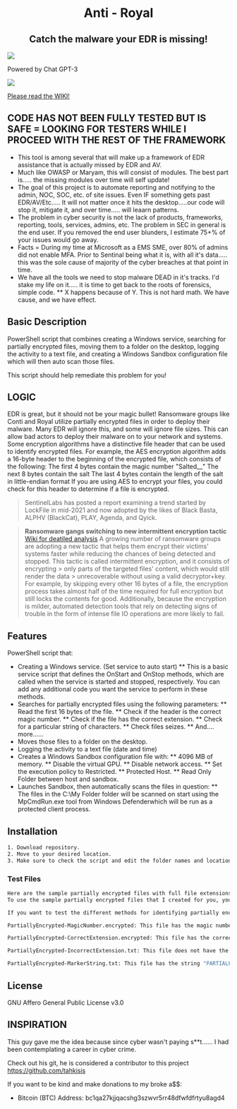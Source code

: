 # <div align="center">Anti - Royal</div>
## <div align="center">Catch the malware your EDR is missing!</div>

![](https://github.com/shadowdevnotreal/anti_Royal/blob/main/Images/antiroyal.jpg)


Powered by Chat GPT-3

![](https://github.com/shadowdevnotreal/anti_Royal/blob/main/Images/chat%20GPT3.png)

[Please read the WIKI!](https://github.com/shadowdevnotreal/anti_Royal/wiki)
## CODE HAS NOT BEEN FULLY TESTED BUT IS SAFE = LOOKING FOR TESTERS WHILE I PROCEED WITH THE REST OF THE FRAMEWORK ##
* This tool is among several that will make up a framework of EDR assistance that is actually missed by EDR and AV.
* Much like OWASP or Maryam, this will consist of modules. The best part is..... the missing modules over time will self update!
* The goal of this project is to automate reporting and notifying to the admin, NOC, SOC, etc. of site issues. Even IF something gets past EDR/AV/Etc..... It will not matter once it hits the desktop.....our code will stop it, mitigate it, and over time..... will leaarn patterns.
* The problem in cyber security is not the lack of products, frameworks, reporting, tools, services, admins, etc. The problem in SEC in general is the end user. If you removed the end user blunders, I estimate 75+% of your issues would go away.
* Facts = During my time at Microsoft as a EMS SME, over 80% of admins did not enable MFA. Prior to Sentinal being what it is, with all it's data..... this was the sole cause of majority of the cyber breaches at that point in time.
* We have all the tools we need to stop malware DEAD in it's tracks. I'd stake my life on it..... it is time to get back to the roots of forensics, simple code.
** X happens because of Y. This is not hard math. We have cause, and we have effect.

## Basic Description
PowerShell script that combines creating a Windows service, searching for partially encrypted files, moving them to a folder on the desktop, logging the activity to a text file, and creating a Windows Sandbox configuration file which will then auto scan those files.

This script should help remediate this problem for you!

## LOGIC
EDR is great, but it should not be your magic bullet!
Ransomware groups like Conti and Royal utilize partially encrypted files in order to deploy their malware.
Many EDR will ignore this, and some will ignore file sizes.
This can allow bad actors to deploy their malware on to your network and systems.
Some encryption algorithms have a distinctive file header that can be used to identify encrypted files. For example, the AES encryption algorithm adds a 16-byte header to the beginning of the encrypted file, which consists of the following:
The first 4 bytes contain the magic number "Salted__"
The next 8 bytes contain the salt
The last 4 bytes contain the length of the salt in little-endian format
If you are using AES to encrypt your files, you could check for this header to determine if a file is encrypted.

> SentinelLabs has posted a report examining a trend started by LockFile in mid-2021 and now adopted by the likes of Black Basta, ALPHV (BlackCat), PLAY, Agenda, and Qyick.

> **Ransomware gangs switching to new intermittent encryption tactic**
[Wiki for deatiled analysis](https://github.com/shadowdevnotreal/anti_Royal/wiki)
A growing number of ransomware groups are adopting a new tactic that helps them encrypt their victims' systems faster while reducing the chances of being detected and stopped.
> This tactic is called intermittent encryption, and it consists of encrypting > only parts of the targeted files' content, which would still render the data > unrecoverable without using a valid decryptor+key.
> For example, by skipping every other 16 bytes of a file, the encryption process takes almost half of the time required for full encryption but still locks the contents for good.
> Additionally, because the encryption is milder, automated detection tools that rely on detecting signs of trouble in the form of intense file IO operations are more likely to fail.

## Features
PowerShell script that:
* Creating a Windows service. (Set service to auto start)
** This is a basic service script that defines the OnStart and OnStop methods, which are called when the service is started and stopped, respectively. You can add any additional code you want the service to perform in these methods.
* Searches for partially encrypted files using the following parameters:
** Read the first 16 bytes of the file.
** Check if the header is the correct magic number.
** Check if the file has the correct extension.
** Check for a particular string of characters.
** Check files seizes.
** And.... more......
* Moves those files to a folder on the desktop.
* Logging the activity to a text file (date and time)
* Creates a Windows Sandbox configuration file with:
** 4096 MB of memory.
** Disable the virtual GPU.
** Disable network access.
** Set the execution policy to Restricted.
** Protected Host.
** Read Only Folder between host and sandbox.
* Launches Sandbox, then automatically scans the files in question:
** The files in the C:\My Folder folder will be scanned on start using the MpCmdRun.exe tool from Windows Defenderwhich will be run as a protected client process.


## Installation

```sh
1. Download repository.
2. Move to your desired location.
3. Make sure to check the script and edit the folder names and locations. By default it wants to install on your desktop.
```

### Test Files
```sh
Here are the sample partially encrypted files with full file extensions:
To use the sample partially encrypted files that I created for you, you can copy them to the $directory specified in the script (e.g. C:\MyFiles) and then run the script. The script will search for partially encrypted files in the specified directory and move any that it finds to the My Folder directory on the desktop.

If you want to test the different methods for identifying partially encrypted files, you can rename the files to change their extension or modify their contents to match the criteria used by each method. For example, you could rename the file with the magic number header to have a different extension (e.g. .txt) or you could add the string "PARTIALLY ENCRYPTED" to the file with the correct extension.

PartiallyEncrypted-MagicNumber.encrypted: This file has the magic number header ("Salted__") and the correct file extension, so it will not be identified as a partially encrypted file using the first method.

PartiallyEncrypted-CorrectExtension.encrypted: This file has the correct file extension, but it does not have the magic number header, so it will be identified as a partially encrypted file using the first method.

PartiallyEncrypted-IncorrectExtension.txt: This file does not have the correct file extension, so it will be identified as a partially encrypted file using the second method.

PartiallyEncrypted-MarkerString.txt: This file has the string "PARTIALLY ENCRYPTED" in its contents, so it will be identified as a partially encrypted file using the third method.
```

## License
GNU Affero General Public License v3.0

## INSPIRATION
This guy gave me the idea because since cyber wasn't paying s**t...... I had been contemplating a career in cyber crime.

Check out his git, he is considered a contributor to this project
https://github.com/tahkisis

If you want to be kind and make donations to my broke a$$:
* Bitcoin (BTC) Address: bc1qa27kjjqacshg3szwvr5rr48dfwfdfrtyu8agd4
